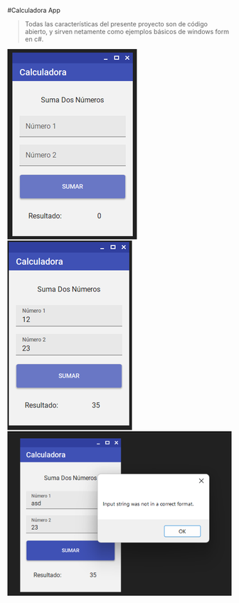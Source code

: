 #Calculadora App

> Todas las características del presente proyecto son de código abierto, y sirven netamente como ejemplos básicos de windows form en c#.

![imgaen1!](1.png) ![imgaen2!](2.png) ![imgaen3!](3.png)

